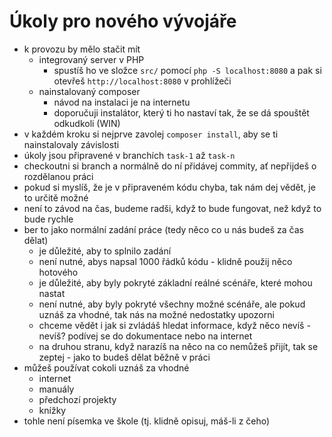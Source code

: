 # Úkoly pro nového vývojáře

* k provozu by mělo stačit mít 
    * integrovaný server v PHP
        * spustíš ho ve složce `src/` pomocí `php -S localhost:8080` a pak si otevřeš `http://localhost:8080` v prohlížeči
    * nainstalovaný composer 
        * návod na instalaci je na internetu 
        * doporučuji instalátor, který ti ho nastaví tak, že se dá spouštět odkudkoli (WIN)
* v každém kroku si nejprve zavolej `composer install`, aby se ti nainstalovaly závislosti
* úkoly jsou připravené v branchích `task-1` až `task-n`
* checkoutni si branch a normálně do ní přidávej commity, ať nepřijdeš o rozdělanou práci
* pokud si myslíš, že je v připraveném kódu chyba, tak nám dej vědět, je to určitě možné
* není to závod na čas, budeme radši, když to bude fungovat, než když to bude rychle
* ber to jako normální zadání práce (tedy něco co u nás budeš za čas dělat)
    * je důležité, aby to splnilo zadání
    * není nutné, abys napsal 1000 řádků kódu - klidně použij něco hotového
    * je důležité, aby byly pokryté základní reálné scénáře, které mohou nastat
    * není nutné, aby byly pokryté všechny možné scénáře, ale pokud uznáš za vhodné, tak nás na možné nedostatky upozorni
    * chceme vědět i jak si zvládáš hledat informace, když něco nevíš - nevíš? podívej se do dokumentace nebo na internet 
    * na druhou stranu, když narazíš na něco na co nemůžeš přijít, tak se zeptej - jako to budeš dělat běžně v práci
* můžeš používat cokoli uznáš za vhodné
    * internet
    * manuály
    * předchozí projekty
    * knížky
* tohle není písemka ve škole (tj. klidně opisuj, máš-li z čeho)
